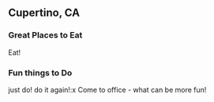 ## Cupertino, CA

### Great Places to Eat
  Eat!

### Fun things to Do
 just do!
 do it again!:x
 Come to office - what can be more fun! 
